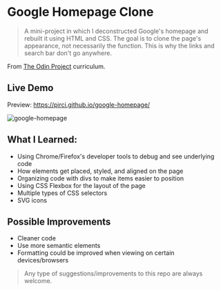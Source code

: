 # Google Homepage Clone

> A mini-project in which I deconstructed Google's homepage and rebuilt it using HTML and CSS. The goal is to clone the page's appearance, not necessarily the function. This is why the links and search bar don't go anywhere.

From [The Odin Project](https://www.theodinproject.com/paths/foundations/courses/foundations/lessons/html-css) curriculum.

## Live Demo

Preview:  https://pirci.github.io/google-homepage/


![google-homepage](demo.gif)



## What I Learned:

- Using Chrome/Firefox's developer tools to debug and see underlying code
- How elements get placed, styled, and aligned on the page
- Organizing code with divs to make items easier to position
- Using CSS Flexbox for the layout of the page
- Multiple types of CSS selectors
- SVG icons


## Possible Improvements

- Cleaner code
- Use more semantic elements
- Formatting could be improved when viewing on certain devices/browsers

> Any type of suggestions/improvements to this repo are always welcome.

